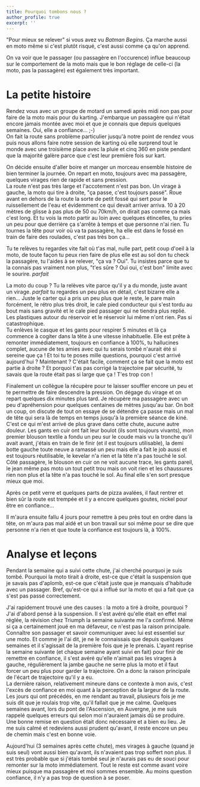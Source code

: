 ```yaml
---
title: Pourquoi tombons nous ?
author_profile: true
excerpt: ''
---
```


"Pour mieux se relever" si vous avez vu *Batman Begins*. Ça marche aussi en moto
même si c'est plutôt risqué, c'est aussi comme ça qu'on apprend.

On va voir que le passager (ou passagère en l'occurence) influe beaucoup sur le
comportement de la moto mais que le bon réglage de celle-ci (la moto, pas la passagère)
est également très important.

# La petite histoire

Rendez vous avec un groupe de motard un samedi après midi non pas pour faire de
la moto mais pour du karting. J'embarque un passagère qui n'était encore jamais
montée avec moi et que je connais que depuis quelques semaines. Oui, elle a confiance... ;-)<br />
On fait la route sans problème particulier jusqu'à notre point de rendez vous puis nous allons
faire notre session de karting où elle surprend tout le monde avec une troisième place
avec la pluie et cinq 360 en piste pendant que la majorité galère parce que c'est leur
première fois sur kart.

On décide ensuite d'aller boire et manger un morceau ensemble histoire de bien terminer la journée.
On repart en moto, toujours avec ma passagère, quelques virages rien de rapide et sans pression.<br />
La route n'est pas très large et l'accotement n'est pas bon. Un virage à gauche,
la moto qui tire à droite, "ça passe, c'est toujours passé". Roue avant en dehors de la route
la sorte de petit fossé qui sert pour le ruissellement de l'eau et évidemment ce qui devait arriver
arriva. 10 à 20 mètres de glisse à pas plus de 50 ou 70km/h, on dirait pas comme ça mais c'est long.
Et tu vois la moto partir au loin avec quelques étincelles, tu pries un peu pour
que derrière ça s'arrête à temps et que personne n'ai rien. Tu tournes la tête pour voir
où va ta passagère, ha elle est dans le fossé en train de faire des roulades, c'est pas très bon ça...

Tu te relèves tu regardes vite fait où t'as mal, nulle part, petit coup d'oeil à la moto,
de toute façon tu peux rien faire de plus elle est au sol don tu check la passagère,
tu l'aides à se relever, "ça va ? Oui". Tu insistes parce que tu la connais pas vraiment non plus,
"t'es sûre ? Oui oui, c'est bon" limite avec le sourire. *parfait*

La moto du coup ? Tu la relèves vite parce qu'il y a du monde, juste avant un virage. *parfait* tu regardes
un peu plus en détail, c'est bizarre elle a rien... Juste le carter qui a pris un peu plus que le reste,
le pare main forcément, le rétro plus très droit, le cale pied conducteur qui s'est
tordu au bout mais sans gravité et le cale pied passager qui ne tiendra plus replié.
Les plastiques autour du réservoir et le réservoir lui même n'ont rien. Pas si catastrophique.<br />
Tu enlèves le casque et les gants pour respirer 5 minutes et là ça commence à cogiter dans la tête
à une vitesse inhabituelle. Elle est prête à remonter immédiatement, toujours en confiance à 100%,
tu hallucines complet, aucune de tes amies avec qui tu serais tombé n'aurait été si
sereine que ça ! Et toi tu te poses mille questions, pourquoi c'est arrivé aujourd'hui ? Maintenant ?
C'était facile, comment ça se fait que la moto est partie à droite ? Et porquoi t'as
pas corrigé la trajectoire par sécurité, tu savais que la route était pas si large que ça ! T'es trop con !

Finalement un collègue la récupère pour te laisser souffler encore un peu et te
permettre de faire descendre la pression. On dégage du virage et on repart quelques
dix minutes plus tard. Je récupère ma passagère avec un peu d'apréhension pour quelques
centaines de mètres jusqu'au bar. On boit un coup, on discute de tout on essaye de se détendre
ça passe mais un mal de tête qui sera là de temps en temps jusqu'à la première séance de kiné.
C'est ce qui m'est arrivé de plus grave dans cette chute, aucune autre douleur.
Les gants en cuir ont fait leur boulot (ils sont toujours vivants), mon premier blouson textile
a fondu un peu sur le coude mais vu la tronche qu'il avait avant, j'étais en train de le finir
(et il est toujours utilisable), la demi botte gauche toute neuve a ramassé un peu
mais elle a fait le job aussi et est toujours réutilisable, le kevelar n'a rien
et la tête n'a pas touché le sol.<br />
Côté passagère, le blouson en cuir on ne voit aucune trace, les gants pareil, le jean
même pas moto un tout petit trou mais on voit rien et les chaussures rien non plus
et la tête n'a pas touché le sol. Au final elle s'en sort presque mieux que moi.

Après ce petit verre et quelques parts de pizza avalées, il faut rentrer et bien
sûr la route est trempée et il y a encore quelques goutes, nickel pour être en
confiance...

Il m'aura ensuite fallu 4 jours pour remettre à peu près tout en ordre dans la tête,
on m'aura pas mal aidé et un bon travail sur soi même pour se dire que personne
n'a rien et que toute la confiance est toujours là, à 100%.

# Analyse et leçons

Pendant la semaine qui a suivi cette chute, j'ai cherché pourquoi je suis tombé.
Pourquoi la moto tirait à droite, est-ce que c'était la suspension que je savais
pas d'aplomb, est-ce que c'était juste que je manquais d'habitude avec un passager.
Bref, qu'est-ce qui a influé sur la moto et qui a fait que ça s'est pas passé
correctement.

J'ai rapidement trouvé une des causes : la moto a tiré à droite, pourquoi ? J'ai
d'abord pensé à la suspension. Il s'est avéré qu'elle était en effet mal réglée,
la révision chez Triumph la semaine suivante me l'a confirmé. Même si ça a certainement
joué en ma défaveur, ce n'est pas la raison principale.<br />
Connaître son passager et savoir communiquer avec lui est essentiel sur une moto.
Et comme je l'ai dit, je ne le connaissais que depuis quelques semaines et il s'agissait
de la première fois que je le prenais. L'ayant reprise la semaine suivante (et
chaque semaine ayant suivi en fait) pour finir de remettre en confiance, il s'est
avéré qu'elle n'aimait pas les virages à gauche, régulièrement la jambe gauche ne
serre plus la moto et il faut forcer un peu plus pour garder la trajectoire.
On a donc la raison principale de l'écart de trajectoire qu'il y a eu.<br />
La dernière raison, relativement mineure dans ce contexte à mon avis, c'est l'excès
de confiance en moi quant à la perception de la largeur de la route. Les jours qui
ont précédés, en me rendant au travail, plusieurs fois je me suis dit que je roulais
trop vite, qu'il fallait que je me calme. Quelques semaines avant, lors du pont de
l'Ascension, en Auvergne, je me suis rappelé quelques erreurs qui selon moi n'auraient
jamais dû se produire. Une bonne remise en question était donc nécessaire et a bien
eu lieu. Je me suis calmé et redeviens aussi prudent qu'avant, il reste encore un peu
de chemin mais c'est en bonne voie.

Aujourd'hui (3 semaines après cette chute), mes virages à gauche (quand je suis seul)
vont aussi bien qu'avant, ils n'avaient pas trop soffert non plus. Il est très probable
que si j'étais tombé seul je n'aurais pas eu de souci pour remonter sur la moto immédiatement.
Tout le reste est comme avant voire mieux puisque ma passagère et moi sommes ensemble.
Au moins question confiance, il n'y a pas trop de question à se poser.

